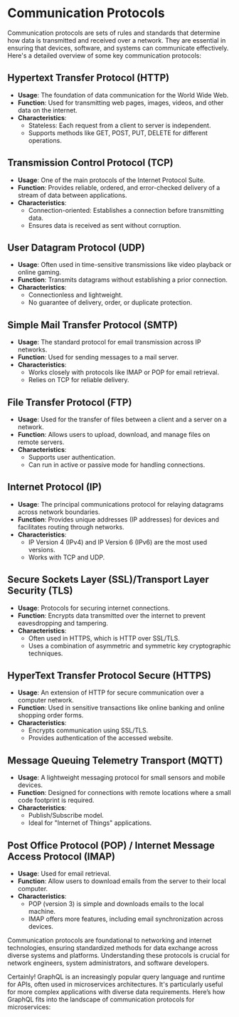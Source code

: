 # Communication Protocols

Communication protocols are sets of rules and standards that determine how data is transmitted and received over a
network. They are essential in ensuring that devices, software, and systems can communicate effectively. Here's a
detailed overview of some key communication protocols:

## Hypertext Transfer Protocol (HTTP)

- **Usage**: The foundation of data communication for the World Wide Web.
- **Function**: Used for transmitting web pages, images, videos, and other data on the internet.
- **Characteristics**:
    - Stateless: Each request from a client to server is independent.
    - Supports methods like GET, POST, PUT, DELETE for different operations.

## Transmission Control Protocol (TCP)

- **Usage**: One of the main protocols of the Internet Protocol Suite.
- **Function**: Provides reliable, ordered, and error-checked delivery of a stream of data between applications.
- **Characteristics**:
    - Connection-oriented: Establishes a connection before transmitting data.
    - Ensures data is received as sent without corruption.

## User Datagram Protocol (UDP)

- **Usage**: Often used in time-sensitive transmissions like video playback or online gaming.
- **Function**: Transmits datagrams without establishing a prior connection.
- **Characteristics**:
    - Connectionless and lightweight.
    - No guarantee of delivery, order, or duplicate protection.

## Simple Mail Transfer Protocol (SMTP)

- **Usage**: The standard protocol for email transmission across IP networks.
- **Function**: Used for sending messages to a mail server.
- **Characteristics**:
    - Works closely with protocols like IMAP or POP for email retrieval.
    - Relies on TCP for reliable delivery.

## File Transfer Protocol (FTP)

- **Usage**: Used for the transfer of files between a client and a server on a network.
- **Function**: Allows users to upload, download, and manage files on remote servers.
- **Characteristics**:
    - Supports user authentication.
    - Can run in active or passive mode for handling connections.

## Internet Protocol (IP)

- **Usage**: The principal communications protocol for relaying datagrams across network boundaries.
- **Function**: Provides unique addresses (IP addresses) for devices and facilitates routing through networks.
- **Characteristics**:
    - IP Version 4 (IPv4) and IP Version 6 (IPv6) are the most used versions.
    - Works with TCP and UDP.

## Secure Sockets Layer (SSL)/Transport Layer Security (TLS)

- **Usage**: Protocols for securing internet connections.
- **Function**: Encrypts data transmitted over the internet to prevent eavesdropping and tampering.
- **Characteristics**:
    - Often used in HTTPS, which is HTTP over SSL/TLS.
    - Uses a combination of asymmetric and symmetric key cryptographic techniques.

## HyperText Transfer Protocol Secure (HTTPS)

- **Usage**: An extension of HTTP for secure communication over a computer network.
- **Function**: Used in sensitive transactions like online banking and online shopping order forms.
- **Characteristics**:
    - Encrypts communication using SSL/TLS.
    - Provides authentication of the accessed website.

## Message Queuing Telemetry Transport (MQTT)

- **Usage**: A lightweight messaging protocol for small sensors and mobile devices.
- **Function**: Designed for connections with remote locations where a small code footprint is required.
- **Characteristics**:
    - Publish/Subscribe model.
    - Ideal for "Internet of Things" applications.

## Post Office Protocol (POP) / Internet Message Access Protocol (IMAP)

- **Usage**: Used for email retrieval.
- **Function**: Allow users to download emails from the server to their local computer.
- **Characteristics**:
    - POP (version 3) is simple and downloads emails to the local machine.
    - IMAP offers more features, including email synchronization across devices.

Communication protocols are foundational to networking and internet technologies, ensuring standardized methods for data
exchange across diverse systems and platforms. Understanding these protocols is crucial for network engineers, system
administrators, and software developers.

Certainly! GraphQL is an increasingly popular query language and runtime for APIs, often used in microservices
architectures. It's particularly useful for more complex applications with diverse data requirements. Here’s how GraphQL
fits into the landscape of communication protocols for microservices: